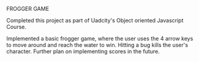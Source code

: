 
FROGGER GAME

Completed this project as part of Uadcity's Object oriented Javascript Course.

Implemented a basic frogger game, where the user uses the 4 arrow keys to move around and reach the water to win. Hitting a bug kills the user's character. Further plan on implementing scores in the future.
